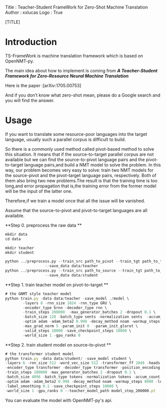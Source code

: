 Title         : Teacher-Student FrameWork for Zero-Shot Machine Translation
Author        : xxlucas
Logo          : True

[TITLE]

# Introduction 

TS-FrameWork is machine translation framework which is based on OpenNMT-py.

The main idea about how to implement is coming from **_A Teacher-Student Framework for
Zero-Resource Neural Machine Translation_**


Here is the paper :[arXiv:1705.00753]

And if you don’t know what zero-shot mean, please do a Google search and you will find the answer.

# Usage

If you want to translate some resource-poor languages into the target language, usually such a parallel corpus is difficult to build.

So there is a commonly used method called pivot-based method to solve this situation.
It means that if the source-to-target parallel corpus are not available but we can find the source-to-pivot language pairs and the pivot-to-target language pairs,and build a NMT model to solve the problem.
In this way, our problem becomes very easy to solve: train two NMT models for the source-pivot and the pivot-target language pairs, respectively.
Both of them also bring two new problems.The result is that the training time is too long,and error propagation that is,the training error from the former model will be the input of the latter one.

Therefore,if we train a model once that all the issue will be vanished.

Assume that the source-to-pivot and pivot-to-target languages are all available.

**Step 0. preprocess the raw data **

``` python
mkdir data
cd data

mkdir teacher
mkdir student

python ../preprocess.py --train_src path_to_pivot --train_tgt path_to_target \
                  --save_data data/teacher
python ../preprocess.py --train_src path_to_source --train_tgt path_to_pivot \
                  --save_data data/student
```
**Step 1. train teacher model on pivot-to-target **

``` javascript
# the GNMT style teacher model
python train.py -data data/teacher -save_model ./model \
        -layers 8 -rnn_size 1024 -rnn_type GRU \
        -encoder_type brnn -decoder_type rnn \
        -train_steps 200000  -max_generator_batches 2 -dropout 0.1 \
        -batch_size 128 -batch_type sents -normalization sents  -accum_count 2 \
        -optim adam -adam_beta2 0.998 -decay_method noam -warmup_steps 8000 -learning_rate 1e-3 \
        -max_grad_norm 5 -param_init 0  -param_init_glorot \
        -valid_steps 10000 -save_checkpoint_steps 10000 \
        -world_size 1 -gpu_ranks 0
```
**Step 2. train student model on source-to-pivot **

``` javascript
# the transformer student model
python train.py -data data/student/ -save_model student \
-layers 6 -rnn_size 512 -word_vec_size 512 -transformer_ff 2048 -heads 8 \
-encoder_type transformer -decoder_type transformer -position_encoding \
-train_steps 100000 -max_generator_batches 2 -dropout 0.1 \
-batch_size 4096 -batch_type tokens -normalization tokens -accum_count 2 \
-optim adam -adam_beta2 0.998 -decay_method noam -warmup_steps 8000 -learning_rate 2 \
-label_smoothing 0.1 -save_checkpoint_steps 10000 \
-world_size 1 -gpu_ranks 0 --teacher_model_path model_step_200000.pt
```

You can evaluate the model with OpenNMT-py's api.

